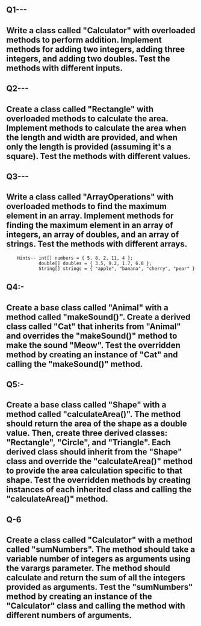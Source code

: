 ## Q1---
## Write a class called "Calculator" with overloaded methods to perform addition. Implement methods for adding two integers, adding three integers, and adding two doubles. Test the methods with different inputs.

## Q2---
## Create a class called "Rectangle" with overloaded methods to calculate the area. Implement methods to calculate the area when the length and width are provided, and when only the length is provided (assuming it's a square). Test the methods with different values.

## Q3---
## Write a class called "ArrayOperations" with overloaded methods to find the maximum element in an array. Implement methods for finding the maximum element in an array of integers, an array of doubles, and an array of strings. Test the methods with different arrays.
        Hints-- int[] numbers = { 5, 8, 2, 11, 4 };
                double[] doubles = { 3.5, 9.2, 1.7, 6.8 };
                String[] strings = { "apple", "banana", "cherry", "pear" }       
## Q4:-
## Create a base class called "Animal" with a method called "makeSound()". Create a derived class called "Cat" that inherits from "Animal" and overrides the "makeSound()" method to make the sound "Meow". Test the overridden method by creating an instance of "Cat" and calling the "makeSound()" method.

## Q5:-
## Create a base class called "Shape" with a method called "calculateArea()". The method should return the area of the shape as a double value. Then, create three derived classes: "Rectangle", "Circle", and "Triangle". Each derived class should inherit from the "Shape" class and override the "calculateArea()" method to provide the area calculation specific to that shape. Test the overridden methods by creating instances of each inherited class and calling the "calculateArea()" method.                

## Q-6
## Create a class called "Calculator" with a method called "sumNumbers". The method should take a variable number of integers as arguments using the varargs parameter. The method should calculate and return the sum of all the integers provided as arguments. Test the "sumNumbers" method by creating an instance of the "Calculator" class and calling the method with different numbers of arguments.
